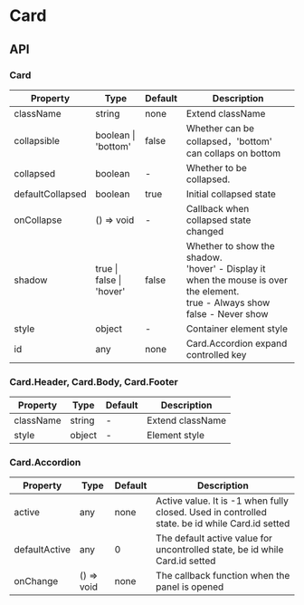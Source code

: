 # Card

<example />

## API

### Card

| Property         | Type                     | Default | Description                                                                                                                               |
| ---------------- | ------------------------ | ------- | ----------------------------------------------------------------------------------------------------------------------------------------- |
| className        | string                   | none    | Extend className                                                                                                                          |
| collapsible      | boolean \| 'bottom'      | false   | Whether can be collapsed，'bottom' can collaps on bottom                                                                                  |
| collapsed        | boolean                  | -       | Whether to be collapsed.                                                                                                                  |
| defaultCollapsed | boolean                  | true    | Initial collapsed state                                                                                                                   |
| onCollapse       | () => void               | -       | Callback when collapsed state changed                                                                                                     |
| shadow           | true \| false \| 'hover' | false   | Whether to show the shadow.<br />'hover' - Display it when the mouse is over the element.<br />true - Always show<br />false - Never show |
| style            | object                   | -       | Container element style                                                                                                                   |
| id               | any                      | none    | Card.Accordion expand controlled key                                                                                                      |

### Card.Header, Card.Body, Card.Footer

| Property  | Type   | Default | Description      |
| --------- | ------ | ------- | ---------------- |
| className | string | -       | Extend className |
| style     | object | -       | Element style    |

### Card.Accordion

| Property      | Type       | Default | Description                                                                                    |
| ------------- | ---------- | ------- | ---------------------------------------------------------------------------------------------- |
| active        | any        | none    | Active value. It is -1 when fully closed. Used in controlled state. be id while Card.id setted |
| defaultActive | any        | 0       | The default active value for uncontrolled state, be id while Card.id setted                    |
| onChange      | () => void | none    | The callback function when the panel is opened                                                 |
